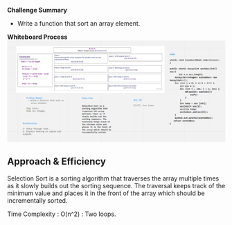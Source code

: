 
**Challenge Summary**

* Write a function that sort an array element.

**Whiteboard Process**
![whiteboard](challenge26.png)

## Approach & Efficiency


Selection Sort is a sorting algorithm that traverses the array multiple times as it slowly builds out the sorting sequence. The traversal keeps track of the minimum value and places it in the front of the array which should be incrementally sorted.

Time Complexity :  O(n^2) : Two loops.
